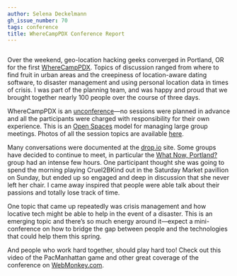 ```yaml
---
author: Selena Deckelmann
gh_issue_number: 70
tags: conference
title: WhereCampPDX Conference Report
---
```


<a href="https://2.bp.blogspot.com/_lsIXJbnz6n8/SPygwUKCMtI/AAAAAAAAAA0/yi4OwA30cFc/s1600-h/wherecamp_tag.jpg" onblur="try {parent.deselectBloggerImageGracefully();} catch(e) {}"><img alt="" border="0" id="BLOGGER_PHOTO_ID_5259255216766857938" src="/blog/2008/10/20/wherecamppdx-conference-report/image-0.jpeg" style="margin: 0px auto 10px; display: block; text-align: center; cursor: pointer;"/></a>

Over the weekend, geo-location hacking geeks converged in Portland, OR for the first [WhereCampPDX](http://wherecamppdx.org/). Topics of discussion ranged from where to find fruit in urban areas and the creepiness of location-aware dating software, to disaster management and using personal location data in times of crisis. I was part of the planning team, and was happy and proud that we brought together nearly 100 people over the course of three days.

WhereCampPDX is an [unconference](https://en.wikipedia.org/wiki/Unconference)—​no sessions were planned in advance and all the participants were charged with responsibility for their own experience. This is an [Open Spaces](https://en.wikipedia.org/wiki/Open_Space_Technology) model for managing large group meetings. Photos of all the session topics are available [here](https://www.flickr.com/photos/selenamarie/sets/72157608157010828/).

Many conversations were documented at the [drop.io](https://web.archive.org/web/20081022062035/http://drop.io/wherecamppdx) site. Some groups have decided to continue to meet, in particular the [What Now, Portland?](https://web.archive.org/web/20081029195258/http://nowwhatpdx.ning.com/) group had an intense few hours. One participant thought she was going to spend the morning playing Cruel2BKind out in the Saturday Market pavillion on Sunday, but ended up so engaged and deep in discussion that she never left her chair. I came away inspired that people were able talk about their passions and totally lose track of time.

One topic that came up repeatedly was crisis management and how locative tech might be able to help in the event of a disaster. This is an emerging topic and there’s so much energy around it—​expect a mini-conference on how to bridge the gap between people and the technologies that could help them this spring.

And people who work hard together, should play hard too! Check out this video of the PacManhattan game and other great coverage of the conference on [WebMonkey.com](https://web.archive.org/web/20081020052305/http://webmonkey.com/).

<object height="344" width="425"><param name="movie" value="https://www.youtube.com/v/XKyuCnjVIYU&color1=0xb1b1b1&color2=0xcfcfcf&hl=en&fs=1"/><param name="allowFullScreen" value="true"/><embed allowfullscreen="true" height="344" src="https://www.youtube.com/v/XKyuCnjVIYU&color1=0xb1b1b1&color2=0xcfcfcf&hl=en&fs=1" type="application/x-shockwave-flash" width="425"/></object>
